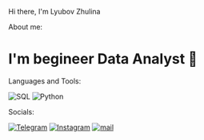 Hi there, I'm Lyubov Zhulina

About me:

# I'm begineer Data Analyst 👋

Languages and Tools:

![SQL](https://img.shields.io/badge/-SQL-090909?style=for-the-badge&logo=mysql&logoColor=47C5FB)
![Python](https://img.shields.io/badge/-Python-090909?style=for-the-badge&logo=python&logoColor=097CDB)

Socials:

[![Telegram](https://img.shields.io/badge/-Telegram-090909?style=for-the-badge&logo=telegram&logoColor=27A0D9)](https://t.me/Zhulina_Lyubov)
[![Instagram](https://img.shields.io/badge/-Instagram-090909?style=for-the-badge&logo=instagram&logoColor=B4068E)](https://www.instagram.com/zhulina_lyubov)
[![mail](https://img.shields.io/badge/-Mail-090909?style=for-the-badge&logo=Vk&logoColor=4F7DB3)](mailto:zhulinal.g@list.ru.ru)
